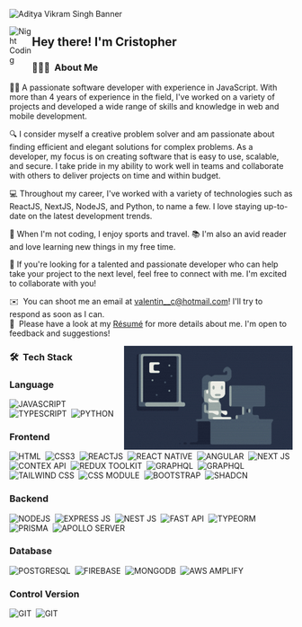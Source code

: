 ![Aditya Vikram Singh Banner](https://pbs.twimg.com/profile_banners/1174564255993147393/1692633609/1500x500)

<img alt="Night Coding" src="./assets/Hand%20Wave.gif" width='40' align="left"/><h2>Hey there! I'm Cristopher</h2>

<!-- ## 👋 &nbsp;Hey there! I'm Aditya -->

### 👨🏻‍💻 &nbsp;About Me

👨‍💻 A passionate software developer with experience in JavaScript. With more than 4 years of experience in the field, I've worked on a variety of projects and developed a wide range of skills and knowledge in web and mobile development.

🔍 I consider myself a creative problem solver and am passionate about finding efficient and elegant solutions for complex problems. As a developer, my focus is on creating software that is easy to use, scalable, and secure. I take pride in my ability to work well in teams and collaborate with others to deliver projects on time and within budget.

💻 Throughout my career, I've worked with a variety of technologies such as ReactJS, NextJS, NodeJS, and Python, to name a few. I love staying up-to-date on the latest development trends.

🏀 When I'm not coding, I enjoy sports and travel. 📚 I'm also an avid reader and love learning new things in my free time.

🚀 If you're looking for a talented and passionate developer who can help take your project to the next level, feel free to connect with me. I'm excited to collaborate with you!

✉️ &nbsp;You can shoot me an email at valentin__c@hotmail.com! I'll try to respond as soon as I can.\
📄 &nbsp;Please have a look at my [Résumé](https://docs.google.com/document/d/1OsO-2urVdJwWBn8jX3JT7RsPyYmNgyxHaAa026qA_DY/edit?usp=sharing) for more details about me. I'm open to feedback and suggestions!

<img alt="Night Coding" src="https://raw.githubusercontent.com/AVS1508/AVS1508/master/assets/Night-Coding.gif" align="right"/>

### 🛠 &nbsp;Tech Stack

### Language
![JAVASCRIPT](https://img.shields.io/badge/-JAVASCRIPT-05122A?style=flat&logo=javascript)&nbsp;
![TYPESCRIPT](https://img.shields.io/badge/-TYPESCRIPT-05122A?style=flat&logo=typescript)&nbsp;
![PYTHON](https://img.shields.io/badge/-PYTHON-05122A?style=flat&logo=python)&nbsp;

### Frontend
![HTML](https://img.shields.io/badge/-HTML-05122A?style=flat&logo=html5)&nbsp;
![CSS3](https://img.shields.io/badge/-CSS3-05122A?style=flat&logo=css3)&nbsp;
![REACTJS](https://img.shields.io/badge/-REACT%20JS-05122A?style=flat&logo=react)&nbsp;
![REACT NATIVE](https://img.shields.io/badge/-REACT%20NATIVE-05122A?style=flat&logo=react)&nbsp;
![ANGULAR](https://img.shields.io/badge/-ANGULAR-05122A?style=flat&logo=angularjs)&nbsp;
![NEXT JS](https://img.shields.io/badge/-NEXT%20JS-05122A?style=flat&logo=next)&nbsp;
![CONTEX API](https://img.shields.io/badge/-CONTEX%20API-05122A?style=flat&logo=contexapi)&nbsp;
![REDUX TOOLKIT](https://img.shields.io/badge/-REDUX%20TOOLKIT-05122A?style=flat&logo=redux)&nbsp;
![GRAPHQL](https://img.shields.io/badge/-GRAPHQL-05122A?style=flat&logo=graphql)&nbsp;
![GRAPHQL](https://img.shields.io/badge/-MUI-05122A?style=flat&logo=mui)&nbsp;
![TAILWIND CSS](https://img.shields.io/badge/-TAILWINDCSS-05122A?style=flat&logo=tailwindcss)&nbsp;
![CSS MODULE](https://img.shields.io/badge/-CSS%20MODULE-05122A?style=flat&logo=cssmodule)&nbsp;
![BOOTSTRAP](https://img.shields.io/badge/-BOOTSTRAP5-05122A?style=flat&logo=bootstrap)&nbsp;
![SHADCN](https://img.shields.io/badge/-SHADCN-05122A?style=flat&logo=shadcn)&nbsp;

### Backend
![NODEJS](https://img.shields.io/badge/-NODE%20JS-05122A?style=flat&logo=node)&nbsp;
![EXPRESS JS](https://img.shields.io/badge/-EXPRESS%20JS-05122A?style=flat&logo=express)&nbsp;
![NEST JS](https://img.shields.io/badge/-NEST%20JS-05122A?style=flat&logo=nest)&nbsp;
![FAST API](https://img.shields.io/badge/-FAST%20API-05122A?style=flat&logo=fastapi)&nbsp;
![TYPEORM](https://img.shields.io/badge/-TYPEORM-05122A?style=flat&logo=type)&nbsp;
![PRISMA](https://img.shields.io/badge/-PRISMA-05122A?style=flat&logo=prisma)&nbsp;
![APOLLO SERVER](https://img.shields.io/badge/-APOLLO%20SERVER-05122A?style=flat&logo=apollo)&nbsp;

### Database
![POSTGRESQL](https://img.shields.io/badge/-POSTGRESQL-05122A?style=flat&logo=postgresql)&nbsp;
![FIREBASE](https://img.shields.io/badge/-FIREBASE-05122A?style=flat&logo=firebase)&nbsp;
![MONGODB](https://img.shields.io/badge/-MONGO%20DB-05122A?style=flat&logo=mongodb)&nbsp;
![AWS AMPLIFY](https://img.shields.io/badge/-AWS%20AMPLIFY-05122A?style=flat&logo=awsamplify)&nbsp;

### Control Version
![GIT](https://img.shields.io/badge/-GIT-05122A?style=flat&logo=git)&nbsp;
![GIT](https://img.shields.io/badge/-GITHUB-05122A?style=flat&logo=github)&nbsp;





